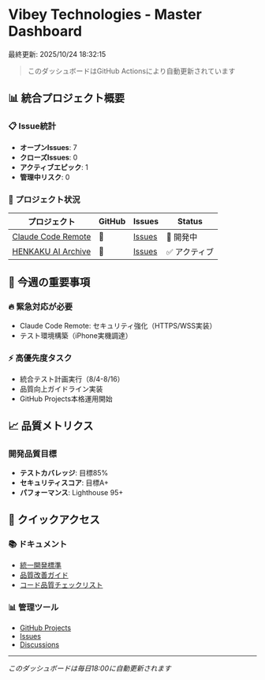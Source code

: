 # Vibey Technologies - Master Dashboard

最終更新: 2025/10/24 18:32:15

> このダッシュボードはGitHub Actionsにより自動更新されています

## 📊 統合プロジェクト概要

### 📋 Issue統計
- **オープンIssues**: 7
- **クローズIssues**: 0
- **アクティブエピック**: 1
- **管理中リスク**: 0

### 🎯 プロジェクト状況

| プロジェクト | GitHub | Issues | Status |
|------------|--------|--------|--------|
| [Claude Code Remote](https://github.com/sparkminan/claude-code-remote) | 🔗 | [Issues](https://github.com/sparkminan/claude-code-remote/issues) | 🚧 開発中 |
| [HENKAKU AI Archive](https://github.com/sparkminan/henkaku-ai-archive) | 🔗 | [Issues](https://github.com/sparkminan/henkaku-ai-archive/issues) | ✅ アクティブ |

## 🚨 今週の重要事項

### 🔥 緊急対応が必要
- Claude Code Remote: セキュリティ強化（HTTPS/WSS実装）
- テスト環境構築（iPhone実機調達）

### ⚡ 高優先度タスク
- 統合テスト計画実行（8/4-8/16）
- 品質向上ガイドライン実装
- GitHub Projects本格運用開始

## 📈 品質メトリクス

### 開発品質目標
- **テストカバレッジ**: 目標85%
- **セキュリティスコア**: 目標A+
- **パフォーマンス**: Lighthouse 95+

## 🔗 クイックアクセス

### 📚 ドキュメント
- [統一開発標準](./UNIFIED_DEVELOPMENT_STANDARDS.md)
- [品質改善ガイド](./QUALITY_IMPROVEMENT_GUIDE.md)
- [コード品質チェックリスト](./CODE_QUALITY_CHECKLIST.md)

### 📊 管理ツール
- [GitHub Projects](https://github.com/sparkminan/vibey-tech-management/projects)
- [Issues](https://github.com/sparkminan/vibey-tech-management/issues)
- [Discussions](https://github.com/sparkminan/vibey-tech-management/discussions)

---

*このダッシュボードは毎日18:00に自動更新されます*
